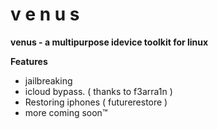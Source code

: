 # v e n u s


**venus - a multipurpose idevice toolkit for linux**
 
 **Features**
 - jailbreaking
 - icloud bypass. ( thanks to f3arra1n )
 - Restoring iphones ( futurerestore )
 - more coming soon:tm:
